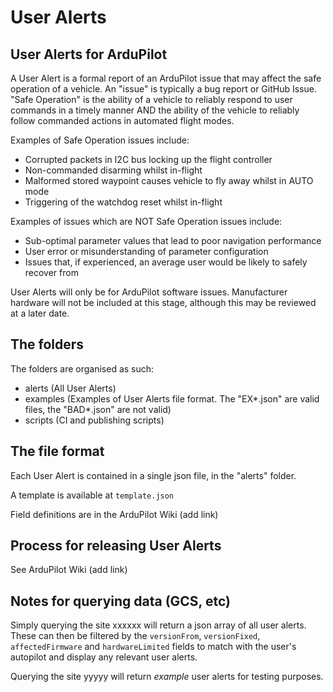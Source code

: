 # User Alerts
## User Alerts for ArduPilot

A User Alert is a formal report of an ArduPilot issue that may affect the safe operation of a vehicle. An "issue" is typically a bug report or GitHub Issue. "Safe Operation" is the ability of a vehicle to reliably respond to user commands in a timely manner AND the ability of the vehicle to reliably follow commanded actions in automated flight modes.

Examples of Safe Operation issues include:
- Corrupted packets in I2C bus locking up the flight controller
- Non-commanded disarming whilst in-flight
- Malformed stored waypoint causes vehicle to fly away whilst in AUTO mode
- Triggering of the watchdog reset whilst in-flight

Examples of issues which are NOT Safe Operation issues include:
- Sub-optimal parameter values that lead to poor navigation performance
- User error or misunderstanding of parameter configuration
- Issues that, if experienced, an average user would be likely to safely recover from

User Alerts will only be for ArduPilot software issues. Manufacturer hardware will not be included at this stage, although this may be reviewed at a later date.

## The folders

The folders are organised as such:

 - alerts (All User Alerts)
 - examples (Examples of User Alerts file format. The "EX\*.json" are valid files, the "BAD\*.json" are not valid)
 - scripts (CI and publishing scripts)

## The file format

Each User Alert is contained in a single json file, in the "alerts" folder.

A template is available at ``template.json``

Field definitions are in the ArduPilot Wiki (add link)

## Process for releasing User Alerts

See ArduPilot Wiki (add link)

## Notes for querying data (GCS, etc)

Simply querying the site xxxxxx will return a json array of all user alerts.
These can then be filtered by the ``versionFrom``, ``versionFixed``,
``affectedFirmware`` and ``hardwareLimited`` fields to match with the
user's autopilot and display any relevant user alerts.

Querying the site yyyyy will return *example* user alerts for testing purposes.



